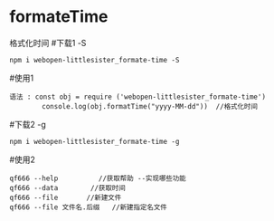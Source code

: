# formateTime
格式化时间
#下载1  -S
```
npm i webopen-littlesister_formate-time -S
```
#使用1
```
语法 : const obj = require ('webopen-littlesister_formate-time')
        console.log(obj.formatTime("yyyy-MM-dd"))  //格式化时间
```
#下载2  -g
```
npm i webopen-littlesister_formate-time -g
```
#使用2
```
qf666 --help          //获取帮助 --实现哪些功能
qf666 --data        //获取时间
qf666 --file       //新建文件
qf666 --file 文件名.后缀   //新建指定名文件
```
